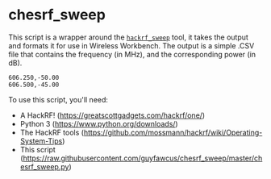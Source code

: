 # chesrf_sweep

This script is a wrapper around the [`hackrf_sweep`](https://github.com/mossmann/hackrf/wiki/hackrf_sweep) tool, it takes the output and formats it for use in Wireless Workbench.
The output is a simple .CSV file that contains the frequency (in MHz), and the corresponding power (in dB).

    606.250,-50.00
    606.500,-45.00

To use this script, you'll need:
* A HackRF! (https://greatscottgadgets.com/hackrf/one/)
* Python 3 (https://www.python.org/downloads/)
* The HackRF tools (https://github.com/mossmann/hackrf/wiki/Operating-System-Tips)
* This script (https://raw.githubusercontent.com/guyfawcus/chesrf_sweep/master/chesrf_sweep.py)
